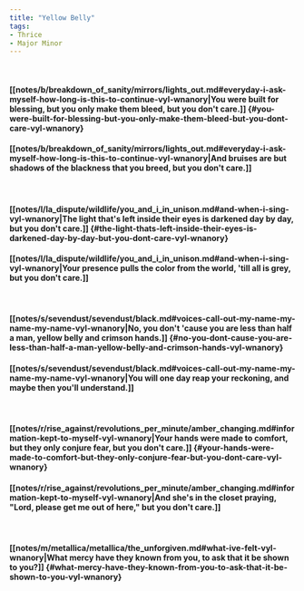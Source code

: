 ```yaml
---
title: "Yellow Belly"
tags:
- Thrice
- Major Minor
---
```

&nbsp;
#### [[notes/b/breakdown_of_sanity/mirrors/lights_out.md#everyday-i-ask-myself-how-long-is-this-to-continue-vyl-wnanory|You were built for blessing, but you only make them bleed, but you don't care.]] {#you-were-built-for-blessing-but-you-only-make-them-bleed-but-you-dont-care-vyl-wnanory}
#### [[notes/b/breakdown_of_sanity/mirrors/lights_out.md#everyday-i-ask-myself-how-long-is-this-to-continue-vyl-wnanory|And bruises are but shadows of the blackness that you breed, but you don't care.]]
&nbsp;
#### [[notes/l/la_dispute/wildlife/you_and_i_in_unison.md#and-when-i-sing-vyl-wnanory|The light that's left inside their eyes is darkened day by day, but you don't care.]] {#the-light-thats-left-inside-their-eyes-is-darkened-day-by-day-but-you-dont-care-vyl-wnanory}
#### [[notes/l/la_dispute/wildlife/you_and_i_in_unison.md#and-when-i-sing-vyl-wnanory|Your presence pulls the color from the world, 'till all is grey, but you don't care.]]
&nbsp;
#### [[notes/s/sevendust/sevendust/black.md#voices-call-out-my-name-my-name-my-name-vyl-wnanory|No, you don't 'cause you are less than half a man, yellow belly and crimson hands.]] {#no-you-dont-cause-you-are-less-than-half-a-man-yellow-belly-and-crimson-hands-vyl-wnanory}
#### [[notes/s/sevendust/sevendust/black.md#voices-call-out-my-name-my-name-my-name-vyl-wnanory|You will one day reap your reckoning, and maybe then you'll understand.]]
&nbsp;
#### [[notes/r/rise_against/revolutions_per_minute/amber_changing.md#information-kept-to-myself-vyl-wnanory|Your hands were made to comfort, but they only conjure fear, but you don't care.]] {#your-hands-were-made-to-comfort-but-they-only-conjure-fear-but-you-dont-care-vyl-wnanory}
#### [[notes/r/rise_against/revolutions_per_minute/amber_changing.md#information-kept-to-myself-vyl-wnanory|And she's in the closet praying, "Lord, please get me out of here," but you don't care.]]
&nbsp;
#### [[notes/m/metallica/metallica/the_unforgiven.md#what-ive-felt-vyl-wnanory|What mercy have they known from you, to ask that it be shown to you?]] {#what-mercy-have-they-known-from-you-to-ask-that-it-be-shown-to-you-vyl-wnanory}
